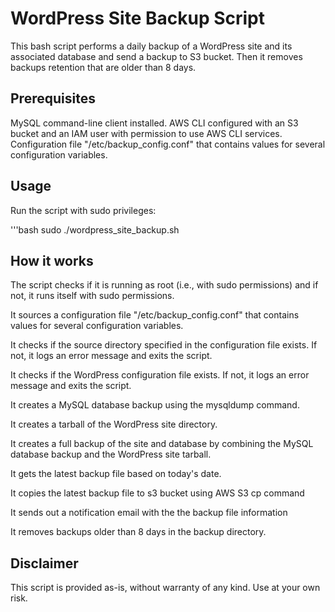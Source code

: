 # WordPress Site Backup Script

This bash script performs a daily backup of a WordPress site and its associated database and send a backup to S3 bucket. Then it removes backups retention that are older than 8 days.

## Prerequisites

MySQL command-line client installed.
AWS CLI configured with an S3 bucket and an IAM user with permission to use AWS CLI services.
Configuration file "/etc/backup_config.conf" that contains values for several configuration variables.

## Usage

Run the script with sudo privileges:

'''bash
sudo ./wordpress_site_backup.sh

## How it works

The script checks if it is running as root (i.e., with sudo permissions) and if not, it runs itself with sudo permissions.

It sources a configuration file "/etc/backup_config.conf" that contains values for several configuration variables.

It checks if the source directory specified in the configuration file exists. If not, it logs an error message and exits the script.

It checks if the WordPress configuration file exists. If not, it logs an error message and exits the script.

It creates a MySQL database backup using the mysqldump command.

It creates a tarball of the WordPress site directory.

It creates a full backup of the site and database by combining the MySQL database backup and the WordPress site tarball.

It gets the latest backup file based on today's date.

It copies the latest backup file to s3 bucket using AWS S3 cp command

It sends out a notification email with the the backup file information

It removes backups older than 8 days in the backup directory.


## Disclaimer

This script is provided as-is, without warranty of any kind. Use at your own risk.
